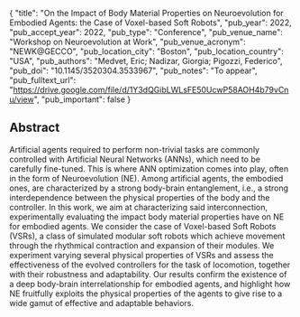{
  "title": "On the Impact of Body Material Properties on Neuroevolution for Embodied Agents: the Case of Voxel-based Soft Robots",
  "pub_year": 2022,
  "pub_accept_year": 2022,
  "pub_type": "Conference",
  "pub_venue_name": "Workshop on Neuroevolution at Work",
  "pub_venue_acronym": "NEWK@GECCO",
  "pub_location_city": "Boston",
  "pub_location_country": "USA",
  "pub_authors": "Medvet, Eric; Nadizar, Giorgia; Pigozzi, Federico",
  "pub_doi": "10.1145/3520304.3533967",
  "pub_notes": "To appear",
  "pub_fulltext_url": "https://drive.google.com/file/d/1Y3dQGibLWLsFE50UcwP58AOH4b79vCnu/view",
  "pub_important": false
}

## Abstract
Artificial agents required to perform non-trivial tasks are commonly controlled with Artificial Neural Networks (ANNs), which need to be carefully fine-tuned. This is where ANN optimization comes into play, often in the form of Neuroevolution (NE). Among artificial agents, the embodied ones, are characterized by a strong body-brain entanglement, i.e., a strong interdependence between the physical properties of the body and the controller. In this work, we aim at characterizing said interconnection, experimentally evaluating the impact body material properties have on NE for embodied agents. We consider the case of Voxel-based Soft Robots (VSRs), a class of simulated modular soft robots which achieve movement through the rhythmical contraction and expansion of their modules. We experiment varying several physical properties of VSRs and assess the effectiveness of the evolved controllers for the task of locomotion, together with their robustness and adaptability. Our results confirm the existence of a deep body-brain interrelationship for embodied agents, and highlight how NE fruitfully exploits the physical properties of the agents to give rise to a wide gamut of effective and adaptable behaviors.
